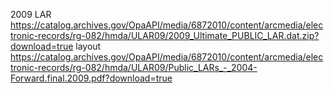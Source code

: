 2009
    LAR https://catalog.archives.gov/OpaAPI/media/6872010/content/arcmedia/electronic-records/rg-082/hmda/ULAR09/2009_Ultimate_PUBLIC_LAR.dat.zip?download=true
    layout https://catalog.archives.gov/OpaAPI/media/6872010/content/arcmedia/electronic-records/rg-082/hmda/ULAR09/Public_LARs_-_2004-Forward.final.2009.pdf?download=true
